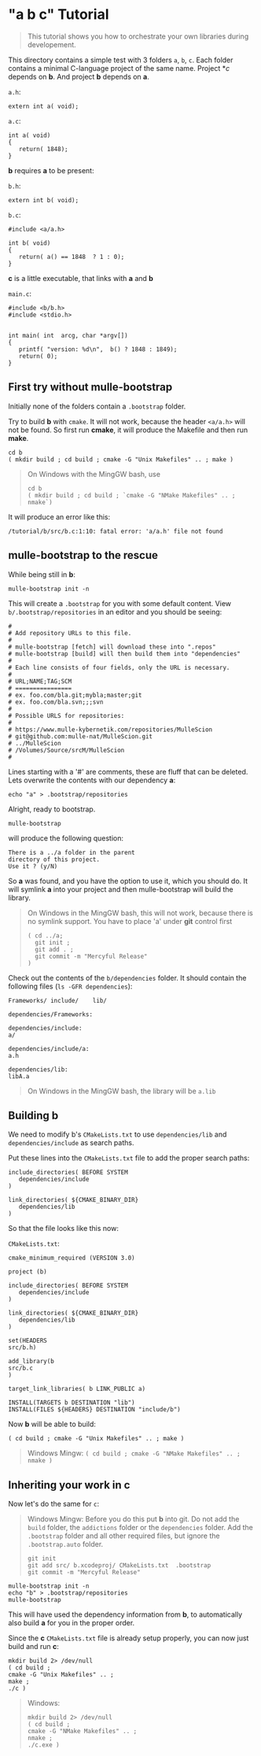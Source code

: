 
# "a b c" Tutorial

> This tutorial shows you how to orchestrate your own libraries during
> developement.

This directory contains a simple test with 3 folders `a`, `b`,  `c`. Each folder
contains a minimal C-language project of the same name.  Project **c* depends
on **b**. And project **b** depends on **a**.

`a.h`:

```
extern int a( void);
```

`a.c`:

```
int a( void)
{
   return( 1848);
}
```

**b** requires **a** to be present:


`b.h`:

```
extern int b( void);
```

`b.c`:

```
#include <a/a.h>

int b( void)
{
   return( a() == 1848  ? 1 : 0);
}
```

**c** is a little executable, that links with **a** and **b**


`main.c`:

```
#include <b/b.h>
#include <stdio.h>


int main( int  arcg, char *argv[])
{
   printf( "version: %d\n",  b() ? 1848 : 1849);
   return( 0);
}

```

## First try without mulle-bootstrap

Initially none of the folders contain a `.bootstrap` folder.

Try to build **b** with `cmake`. It will not work, because the header
`<a/a.h>` will not be found.  So first run **cmake**, it will produce the Makefile and then run **make**.

```console
cd b
( mkdir build ; cd build ; cmake -G "Unix Makefiles" .. ; make )
``` 

> On Windows with the MingGW bash, use
>
> ```console
> cd b
> ( mkdir build ; cd build ; `cmake -G "NMake Makefiles" .. ; nmake`)
> ```



It will produce an error like this:

```
/tutorial/b/src/b.c:1:10: fatal error: 'a/a.h' file not found
```

## mulle-bootstrap to the rescue

While being still in **b**:

```console
mulle-bootstrap init -n
```

This will create a `.bootstrap` for you with some default
content. View `b/.bootstrap/repositories` in an editor and you
should be seeing:

```shell
#
# Add repository URLs to this file.
#
# mulle-bootstrap [fetch] will download these into ".repos"
# mulle-bootstrap [build] will then build them into "dependencies"
#
# Each line consists of four fields, only the URL is necessary.
#
# URL;NAME;TAG;SCM
# ================
# ex. foo.com/bla.git;mybla;master;git
# ex. foo.com/bla.svn;;;svn
#
# Possible URLS for repositories:
#
# https://www.mulle-kybernetik.com/repositories/MulleScion
# git@github.com:mulle-nat/MulleScion.git
# ../MulleScion
# /Volumes/Source/srcM/MulleScion
#
```

Lines starting with a '#' are comments, these are fluff that can be
deleted. Lets overwrite the contents with our dependency **a**:

```
echo "a" > .bootstrap/repositories
```

Alright, ready to bootstrap.


```console
mulle-bootstrap
```

will produce the following question:

``` shell
There is a ../a folder in the parent
directory of this project.
Use it ? (y/N)
```

So **a** was found, and you have the option to use it,
which you should do. It will symlink **a** into your project and then mulle-bootstrap will build the library. 

> On Windows in the MingGW bash, this will not work, because there
> is no symlink support. You have to place 'a' under **git** control first
>
> ```
> ( cd ../a;
>   git init ;
>   git add . ;
>   git commit -m "Mercyful Release"
> )
>


Check out the contents of the `b/dependencies` folder.
It should contain the following files (`ls -GFR dependencies`):

~~~
Frameworks/ include/    lib/

dependencies/Frameworks:

dependencies/include:
a/

dependencies/include/a:
a.h

dependencies/lib:
libA.a
~~~

> On Windows in the MingGW bash, the library will be `a.lib`


## Building **b** 

We need to modify b's `CMakeLists.txt` to use `dependencies/lib` and `dependencies/include` as search paths.


Put these lines into the `CMakeLists.txt` file to add the proper search paths:

```
include_directories( BEFORE SYSTEM
   dependencies/include
)

link_directories( ${CMAKE_BINARY_DIR}
   dependencies/lib
)
```

So that the file looks like this now:

`CMakeLists.txt`:

```
cmake_minimum_required (VERSION 3.0)

project (b)

include_directories( BEFORE SYSTEM
   dependencies/include
)

link_directories( ${CMAKE_BINARY_DIR}
   dependencies/lib
)

set(HEADERS
src/b.h)

add_library(b
src/b.c
)

target_link_libraries( b LINK_PUBLIC a)

INSTALL(TARGETS b DESTINATION "lib")
INSTALL(FILES ${HEADERS} DESTINATION "include/b")
```

Now **b** will be able to build:

```
( cd build ; cmake -G "Unix Makefiles" .. ; make )
```

> Windows Mingw: `( cd build ; cmake -G "NMake Makefiles" .. ; nmake )`


## Inheriting your work in **c**

Now let's do the same for `c`:

> Windows Mingw: Before you do this put **b** into git. Do not add the
> `build` folder, the `addictions` folder or the `dependencies` folder.
> Add the `.bootstrap` folder and all other required files, but ignore the
> `.bootstrap.auto` folder.
>
> ```
> git init
> git add src/ b.xcodeproj/ CMakeLists.txt  .bootstrap
> git commit -m "Mercyful Release"
> ```

```console
mulle-bootstrap init -n
echo "b" > .bootstrap/repositories
mulle-bootstrap
```

This will have used the dependency information from **b**, to automatically also
build **a** for you in the proper order.

Since the **c** `CMakeLists.txt` file is already setup properly, you can now just
build and run **c**:

```
mkdir build 2> /dev/null
( cd build ;
cmake -G "Unix Makefiles" .. ;
make ;
./c )
```

> Windows:
> ```
> mkdir build 2> /dev/null
> ( cd build ; 
> cmake -G "NMake Makefiles" .. ;
> nmake ;
> ./c.exe )
```






